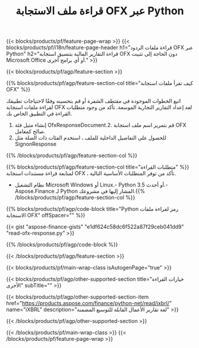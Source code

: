 ﻿---
title: قراءة ملف الاستجابة OFX عبر Python
description: نموذج رمز لقراءة ملف الاستجابة OFX. استخدم API مثال التعليمات البرمجية لقراءة ملفات استجابة الدُفعات OFX داخل التطبيقات المستندة إلى Python. 
url: /ar/python-net/read/ofx-response/
family: finance
platformtag: python
feature: read
informat: OFX response
outformat: 
otherformats: 
---
{{< blocks/products/pf/feature-page-wrap >}}
{{< blocks/products/pf/i18n/feature-page-header h1="قراءة ملفات الردود OFX عبر Python" h2="قراءة التقارير المالية بتنسيق استجابة OFX دون الحاجة إلى تثبيت Microsoft Office أو أي برامج أخرى." >}}

{{< blocks/products/pf/agp/feature-section >}}

{{% blocks/products/pf/agp/feature-section-col title="كيف تقرأ ملفات استجابة OFX" %}}

اتبع الخطوات الموجودة في مقتطف الشفرة أو قم بتحسينه وفقًا لاحتياجات تطبيقك لقراءة ملفات استجابة OFX لغة إعداد التقارير التجارية الموسعة. تأكد من وجود متطلبات القراءة في التطبيق الخاص بك.

1. إنشاء مثيل فئة OfxResponseDocument.2. قم بتمرير اسم ملف استجابة OFX صالح كمعامل.
3. للحصول على التفاصيل الداخلية للملف ، استخدم الفئات ذات الصلة مثل SignonResponse

{{% /blocks/products/pf/agp/feature-section-col %}}

{{% blocks/products/pf/agp/feature-section-col title="متطلبات القراءة" %}}
لمتابعة قراءة مستندات استجابة OFX ، تأكد من توفر المتطلبات الأساسية التالية. 
- نظام التشغيل Microsoft Windows أو Linux.- Python 3.5 أو أحدث.- Aspose.Finance لـ Python المشار إليها في مشروعك.{{% /blocks/products/pf/agp/feature-section-col %}}

{{% blocks/products/pf/agp/code-block title="Python رمز لقراءة ملفات الاستجابة OFX" offSpacer="" %}}

{{< gist "aspose-finance-gists" "e1df624c58dc6f522a87f29ceb041dd9" "read-ofx-response.py" >}}

{{% /blocks/products/pf/agp/code-block %}}

{{< /blocks/products/pf/agp/feature-section >}}

{{< blocks/products/pf/main-wrap-class isAutogenPage="true" >}}

{{< blocks/products/pf/agp/other-supported-section title="خيارات القراءة الأخرى" subTitle="" >}}

{{< blocks/products/pf/agp/other-supported-section-item href="https://products.aspose.com/finance/python-net/read/ixbrl/" name="iXBRL" description="لغة تقارير الأعمال القابلة للتوسيع المضمنة" >}}

{{< /blocks/products/pf/agp/other-supported-section >}}

{{< /blocks/products/pf/main-wrap-class >}}
{{< /blocks/products/pf/feature-page-wrap >}}